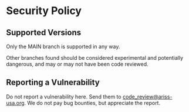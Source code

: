 # Security Policy

## Supported Versions

Only the MAIN branch is supported in any way.

Other branches found should be considered experimental and potentially dangerous, and may or may not have been code reviewed.

## Reporting a Vulnerability

Do not report a vulnerability here. Send them to code_review@ariss-usa.org. We do not pay bug bounties, but appreciate the report.
